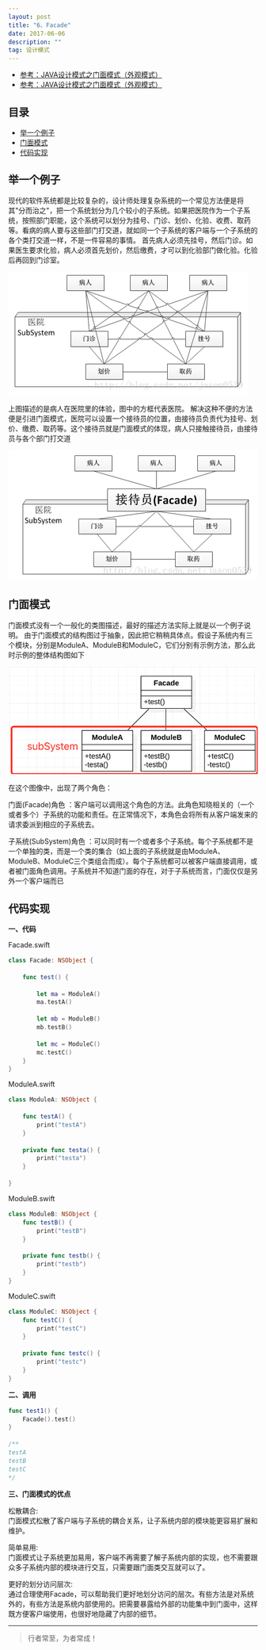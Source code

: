 ```yaml
---
layout: post
title: "6、Facade"
date: 2017-06-06
description: ""
tag: 设计模式
---
```



- [参考：JAVA设计模式之门面模式（外观模式）](https://www.runoob.com/design-pattern/facade-pattern.html)
- [参考：JAVA设计模式之门面模式（外观模式）](https://www.runoob.com/w3cnote/facade-pattern-3.html)




## 目录

* [举一个例子](#content1)
* [门面模式](#content2)
* [代码实现](#content3)



<!-- ************************************************ -->
## <a id="content1"></a>举一个例子

现代的软件系统都是比较复杂的，设计师处理复杂系统的一个常见方法便是将其"分而治之"，把一个系统划分为几个较小的子系统。如果把医院作为一个子系统，按照部门职能，这个系统可以划分为挂号、门诊、划价、化验、收费、取药等。看病的病人要与这些部门打交道，就如同一个子系统的客户端与一个子系统的各个类打交道一样，不是一件容易的事情。
首先病人必须先挂号，然后门诊。如果医生要求化验，病人必须首先划价，然后缴费，才可以到化验部门做化验。化验后再回到门诊室。

<img src="/images/DesignPatterns/facade1.png" alt="img">

上图描述的是病人在医院里的体验，图中的方框代表医院。
解决这种不便的方法便是引进门面模式，医院可以设置一个接待员的位置，由接待员负责代为挂号、划价、缴费、取药等。这个接待员就是门面模式的体现，病人只接触接待员，由接待员与各个部门打交道

<img src="/images/DesignPatterns/facade2.png" alt="img">


<!-- ************************************************ -->
## <a id="content2"></a>门面模式

门面模式没有一个一般化的类图描述，最好的描述方法实际上就是以一个例子说明。
由于门面模式的结构图过于抽象，因此把它稍稍具体点。假设子系统内有三个模块，分别是ModuleA、ModuleB和ModuleC，它们分别有示例方法，那么此时示例的整体结构图如下

<img src="/images/DesignPatterns/facade3.png" alt="img">

在这个图像中，出现了两个角色：

门面(Facade)角色 ：客户端可以调用这个角色的方法。此角色知晓相关的（一个或者多个）子系统的功能和责任。在正常情况下，本角色会将所有从客户端发来的请求委派到相应的子系统去。

子系统(SubSystem)角色 ：可以同时有一个或者多个子系统。每个子系统都不是一个单独的类，而是一个类的集合（如上面的子系统就是由ModuleA、ModuleB、ModuleC三个类组合而成）。每个子系统都可以被客户端直接调用，或者被门面角色调用。子系统并不知道门面的存在，对于子系统而言，门面仅仅是另外一个客户端而已



<!-- ************************************************ -->
## <a id="content3"></a>代码实现

**一、代码**

Facade.swift

```swift
class Facade: NSObject {

    func test() {
        
        let ma = ModuleA()
        ma.testA()
        
        let mb = ModuleB()
        mb.testB()
        
        let mc = ModuleC()
        mc.testC()
    }
}
```

ModuleA.swift

```swift
class ModuleA: NSObject {

    func testA() {
        print("testA")
    }
    
    private func testa() {
        print("testa")
    }

}
```

ModuleB.swift

```swift
class ModuleB: NSObject {
    func testB() {
        print("testB")
    }
    
    private func testb() {
        print("testb")
    }
}
```

ModuleC.swift

```swift
class ModuleC: NSObject {
    func testC() {
        print("testC")
    }
    
    private func testc() {
        print("testc")
    }
}
```

**二、调用**

```swift
func test1() {
    Facade().test()
}

/**
testA
testB
testC
*/
```

**三、门面模式的优点**

松散耦合:     
门面模式松散了客户端与子系统的耦合关系，让子系统内部的模块能更容易扩展和维护。

简单易用:       
门面模式让子系统更加易用，客户端不再需要了解子系统内部的实现，也不需要跟众多子系统内部的模块进行交互，只需要跟门面类交互就可以了。

更好的划分访问层次:      
通过合理使用Facade，可以帮助我们更好地划分访问的层次。有些方法是对系统外的，有些方法是系统内部使用的。把需要暴露给外部的功能集中到门面中，这样既方便客户端使用，也很好地隐藏了内部的细节。


----------
>  行者常至，为者常成！


